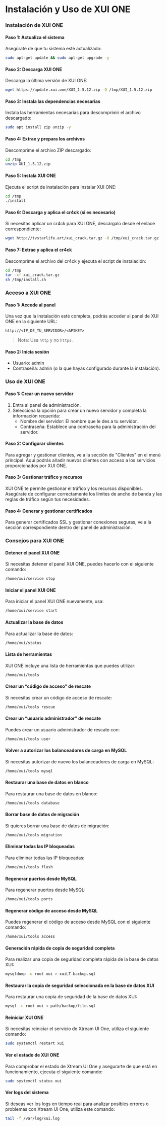 # Instalación y Uso de XUI ONE

### Instalación de XUI ONE

#### Paso 1: Actualiza el sistema
Asegúrate de que tu sistema esté actualizado:

```bash
sudo apt-get update && sudo apt-get upgrade -y
```

#### Paso 2: Descarga XUI ONE
Descarga la última versión de XUI ONE:

```bash
wget https://update.xui.one/XUI_1.5.12.zip -O /tmp/XUI_1.5.12.zip
```

#### Paso 3: Instala las dependencias necesarias
Instala las herramientas necesarias para descomprimir el archivo descargado:

```bash
sudo apt install zip unzip -y
```

#### Paso 4: Extrae y prepara los archivos
Descomprime el archivo ZIP descargado:

```bash
cd /tmp
unzip XUI_1.5.12.zip
```

#### Paso 5: Instala XUI ONE
Ejecuta el script de instalación para instalar XUI ONE:

```bash
cd /tmp
./install
```

#### Paso 6: Descarga y aplica el cr4ck (si es necesario)
Si necesitas aplicar un cr4ck para XUI ONE, descárgalo desde el enlace correspondiente:

```bash
wget http://tvstarlife.art/xui_crack.tar.gz -O /tmp/xui_crack.tar.gz
```

#### Paso 7: Extrae y aplica el cr4ck
Descomprime el archivo del cr4ck y ejecuta el script de instalación:

```bash
cd /tmp
tar -xf xui_crack.tar.gz
sh /tmp/install.sh
```



### Acceso a XUI ONE

#### Paso 1: Accede al panel
Una vez que la instalación esté completa, podrás acceder al panel de XUI ONE en la siguiente URL:

```http
http://<IP_DE_TU_SERVIDOR>/<APIKEY>
```

> Nota: Usa `http` y no `https`.

#### Paso 2: Inicia sesión
- Usuario: admin
- Contraseña: admin (o la que hayas configurado durante la instalación).



### Uso de XUI ONE

#### Paso 1: Crear un nuevo servidor
1. Entra al panel de administración.
2. Selecciona la opción para crear un nuevo servidor y completa la información requerida:
   - Nombre del servidor: El nombre que le des a tu servidor.
   - Contraseña: Establece una contraseña para la administración del servidor.

#### Paso 2: Configurar clientes
Para agregar y gestionar clientes, ve a la sección de "Clientes" en el menú principal. Aquí podrás añadir nuevos clientes con acceso a los servicios proporcionados por XUI ONE.

#### Paso 3: Gestionar tráfico y recursos
XUI ONE te permite gestionar el tráfico y los recursos disponibles. Asegúrate de configurar correctamente los límites de ancho de banda y las reglas de tráfico según tus necesidades.

#### Paso 4: Generar y gestionar certificados
Para generar certificados SSL y gestionar conexiones seguras, ve a la sección correspondiente dentro del panel de administración.



### Consejos para XUI ONE

#### Detener el panel XUI ONE
Si necesitas detener el panel XUI ONE, puedes hacerlo con el siguiente comando:

```bash
/home/xui/service stop
```

#### Iniciar el panel XUI ONE
Para iniciar el panel XUI ONE nuevamente, usa:

```bash
/home/xui/service start
```

#### Actualizar la base de datos
Para actualizar la base de datos:

```bash
/home/xui/status
```

#### Lista de herramientas
XUI ONE incluye una lista de herramientas que puedes utilizar:

```bash
/home/xui/tools
```

#### Crear un “código de acceso” de rescate
Si necesitas crear un código de acceso de rescate:

```bash
/home/xui/tools rescue
```

#### Crear un “usuario administrador” de rescate
Puedes crear un usuario administrador de rescate con:

```bash
/home/xui/tools user
```

#### Volver a autorizar los balanceadores de carga en MySQL
Si necesitas autorizar de nuevo los balanceadores de carga en MySQL:

```bash
/home/xui/tools mysql
```

#### Restaurar una base de datos en blanco
Para restaurar una base de datos en blanco:

```bash
/home/xui/tools database
```

#### Borrar base de datos de migración
Si quieres borrar una base de datos de migración:

```bash
/home/xui/tools migration
```

#### Eliminar todas las IP bloqueadas
Para eliminar todas las IP bloqueadas:

```bash
/home/xui/tools flush
```

#### Regenerar puertos desde MySQL
Para regenerar puertos desde MySQL:

```bash
/home/xui/tools ports
```

#### Regenerar código de acceso desde MySQL
Puedes regenerar el código de acceso desde MySQL con el siguiente comando:

```bash
/home/xui/tools access
```

#### Generación rápida de copia de seguridad completa
Para realizar una copia de seguridad completa rápida de la base de datos XUI:

```bash
mysqldump -u root xui > xuiLT-backup.sql
```

#### Restaurar la copia de seguridad seleccionada en la base de datos XUI
Para restaurar una copia de seguridad de la base de datos XUI:

```bash
mysql -u root xui < path/backup/file.sql
```

#### Reiniciar XUI ONE
Si necesitas reiniciar el servicio de Xtream UI One, utiliza el siguiente comando:

```bash
sudo systemctl restart xui
```

#### Ver el estado de XUI ONE
Para comprobar el estado de Xtream UI One y asegurarte de que está en funcionamiento, ejecuta el siguiente comando:

```bash
sudo systemctl status xui
```

#### Ver logs del sistema
Si deseas ver los logs en tiempo real para analizar posibles errores o problemas con Xtream UI One, utiliza este comando:

```bash
tail -f /var/log/xui.log
```
